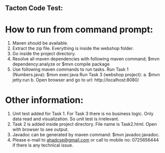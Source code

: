 Tacton Code Test:
-----------------

# How to run from command prompt:

1. Maven should be available.
2. Extract the zip file. Everything is inside the webshop folder.
3. Go inside the project directory.
4. Resolve all maven dependencies with following maven command;
	$mvn dependency:analyze  or
	$mvn compile package 
5. Use following maven commands to run tasks.
	Run Task 1 (Numbers.java): 
		$mvn exec:java
	Run Task 3 (webshop project):
		a. $mvn jetty:run
		b. Open browser and go to url: http://localhost:8080/
	
# Other information: 
	
1. Unit test added for Task 1. For Task 3 there is no business logic. Only data read and visualization. So unit test is irrelevant.
2. Task 2 is added inside project directory. File name is Task2.html. Open with browser to see output.
3. Javadoc can be generated by maven command: $mvn javadoc:javadoc.
4. Please e-mail to ahadcse@gmail.com or call to mobile no: 0725656444 if there is any technical issue.

